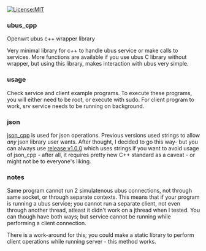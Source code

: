 [![License:MIT](https://img.shields.io/badge/License-MIT-blue?style=plastic)](LICENSE)

### ubus_cpp
Openwrt ubus c++ wrapper library

Very minimal library for c++ to handle ubus service or make calls to services.
More functions are available if you use ubus C library without wrapper, but
using this library, makes interaction with ubus very simple.

### usage
Check service and client example programs.
To execute these programs, you will either need to be root, or execute with
sudo. For client program to work, srv service needs to be running on background.

### json
[json_cpp](https://github.com/oskarirauta/json_cpp) is used for json operations.
Previous versions used strings to allow _any_ json library user wants.
After thought, I decided to go this way- but you can always use [release v1.0.0](https://github.com/oskarirauta/ubus_cpp/releases/tag/1.0.0)
which uses strings if you want to avoid usage of json_cpp - after all, it
requires pretty new C++ standard as a caveat - or might not be to everyone's
liking.

### notes
Same program cannot run 2 simulatenous ubus connections, not through same
socket, or through separate contexts. This means that if your program is
running a ubus service; you cannot run a separate client, not even through
another thread, atleast it didn't work on a jthread when I tested.
You can though have both ways; but service cannot be running while performing
a client connection.

There is a work-around for this; you could make a static library to
perform client operations while running server - this method works.
